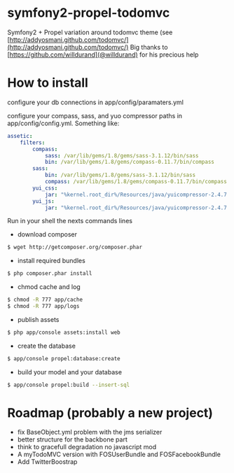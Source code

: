 symfony2-propel-todomvc
=======================

Symfony2 + Propel variation around todomvc theme (see [http://addyosmani.github.com/todomvc/](http://addyosmani.github.com/todomvc/)
Big thanks to [https://github.com/willdurand](@willdurand) for his precious help

# How to install

configure your db connections in app/config/paramaters.yml

configure your compass, sass, and yuo compressor paths in app/config/config.yml. Something like:

``` yml
assetic:
    filters:
        compass:
            sass: /var/lib/gems/1.8/gems/sass-3.1.12/bin/sass
            bin: /var/lib/gems/1.8/gems/compass-0.11.7/bin/compass
        sass:
            bin: /var/lib/gems/1.8/gems/sass-3.1.12/bin/sass
            compass: /var/lib/gems/1.8/gems/compass-0.11.7/bin/compass
        yui_css:
            jar: "%kernel.root_dir%/Resources/java/yuicompressor-2.4.7.jar"
        yui_js:
            jar: "%kernel.root_dir%/Resources/java/yuicompressor-2.4.7.jar"
```

Run in your shell the nexts commands lines

* download composer
``` bash
$ wget http://getcomposer.org/composer.phar
```
* install required bundles
``` bash
$ php composer.phar install
```
* chmod cache and log
``` bash
$ chmod -R 777 app/cache
$ chmod -R 777 app/logs
```
* publish assets
``` bash
$ php app/console assets:install web
```
* create the database 
``` bash
$ app/console propel:database:create
```
* build your model and your database
``` bash
$ app/console propel:build --insert-sql
```
# Roadmap (probably a new project)

* fix BaseObject.yml problem with the jms serializer
* better structure for the backbone part
* think to gracefull degradation no javascript mod
* A myTodoMVC version with FOSUserBundle and FOSFacebookBundle
* Add TwitterBoostrap